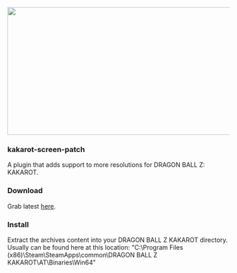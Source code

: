 <p align="center"><img src="https://i.imgur.com/c7fzuAH.png" width="768" height="289"></p>

### kakarot-screen-patch
A plugin that adds support to more resolutions for DRAGON BALL Z: KAKAROT.

### Download
Grab latest [here](https://nightly.link/gennariarmando/kakarot-screen-patch/workflows/workflow/master/kakarot-screen-patch.zip).

### Install
Extract the archives content into your DRAGON BALL Z KAKAROT directory.
Usually can be found here at this location:
"C:\Program Files (x86)\Steam\SteamApps\common\DRAGON BALL Z KAKAROT\AT\Binaries\Win64"
